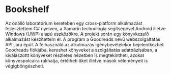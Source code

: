 # Bookshelf

Az önálló laboratórium keretében egy cross-platform alkalmazást fejlesztettem C# nyelven, a Xamarin technológia segítségével Android illetve Windows (UWP) alapú eszközökre.
A projekt során egy könyvkezelő alkalmazást készítettem el. A program a Goodreads nevű webszolgáltatás API-jára épül. A felhasználó az alkalmazás igénybevételekor bejelentkezhet Goodreads fiókjába, kereshet könyveket a szolgáltatás adatbázisában, a kiválaszottt könyveket részletes nézetben is megtekintheti, azokat könyvespolcaira rakhatja, értélheti őket illetve mások véleményeit is végigböngészheti.
